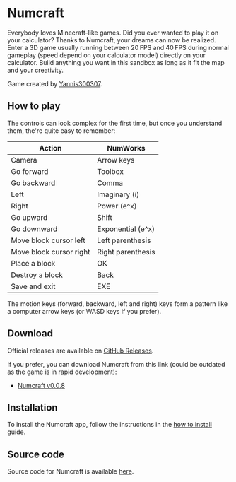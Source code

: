 # Numcraft

Everybody loves Minecraft-like games. Did you ever wanted to play it on your
calculator? Thanks to Numcraft, your dreams can now be realized. Enter a 3D game
usually running between 20 FPS and 40 FPS during normal gameplay (speed depend
on your calculator model) directly on your calculator. Build anything you want
in this sandbox as long as it fit the map and your creativity.

Game created by [Yannis300307](https://github.com/yannis300307/).

## How to play

The controls can look complex for the first time, but once you understand them,
the're quite easy to remember:

| Action                  | NumWorks          |
| ----------------------- | ----------------- |
| Camera                  | Arrow keys        |
| Go forward              | Toolbox           |
| Go backward             | Comma             |
| Left                    | Imaginary (i)     |
| Right                   | Power (e^x)       |
| Go upward               | Shift             |
| Go downward             | Exponential (e^x) |
| Move block cursor left  | Left parenthesis  |
| Move block cursor right | Right parenthesis |
| Place a block           | OK                |
| Destroy a block         | Back              |
| Save and exit           | EXE               |

The motion keys (forward, backward, left and right) keys form a pattern like a
computer arrow keys (or WASD keys if you prefer).

## Download

Official releases are available on [GitHub Releases](https://github.com/yannis300307/NumcraftRust/releases).

If you prefer, you can download Numcraft from this link (could be outdated as
the game is in rapid development):

- [Numcraft v0.0.8](https://yaya-cout.github.io/Nwagyu/assets/apps/numcraft-0.0.8.nwa)

## Installation

To install the Numcraft app, follow the instructions in the
[how to install](../help/how-to-install.md) guide.

## Source code

Source code for Numcraft is available
[here](https://github.com/yannis300307/NumcraftRust/).
